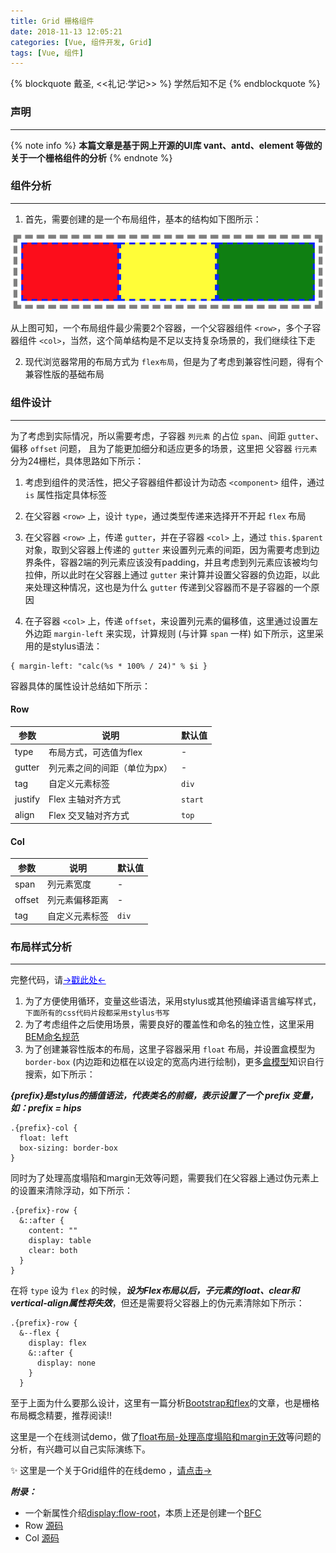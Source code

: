 ```yaml
---
title: Grid 栅格组件
date: 2018-11-13 12:05:21
categories: [Vue, 组件开发, Grid]
tags: [Vue, 组件]
---
```


{% blockquote 戴圣, <<礼记·学记>> %}
学然后知不足
{% endblockquote %}

### 声明

---

{% note info %} **本篇文章是基于网上开源的UI库 vant、antd、element 等做的关于一个栅格组件的分析**
 {% endnote %}


### 组件分析

---

1. 首先，需要创建的是一个布局组件，基本的结构如下图所示：

![basic-layout](/images/layout.png)

从上图可知，一个布局组件最少需要2个容器，一个父容器组件 `<row>`，多个子容器组件 `<col>`，当然，这个简单结构是不足以支持复杂场景的，我们继续往下走

2. 现代浏览器常用的布局方式为 `flex布局`，但是为了考虑到兼容性问题，得有个兼容性版的基础布局

### 组件设计

---

为了考虑到实际情况，所以需要考虑，子容器 `列元素` 的占位 `span`、间距 `gutter`、 偏移 `offset` 问题， 且为了能更加细分和适应更多的场景，这里把 父容器 `行元素` 分为24栅栏，具体思路如下所示：

1. 考虑到组件的灵活性，把父子容器组件都设计为动态 `<component>` 组件，通过 `is` 属性指定具体标签

2. 在父容器 `<row>` 上，设计 `type`，通过类型传递来选择开不开起 `flex` 布局

3. 在父容器 `<row>` 上，传递 `gutter`，并在子容器 `<col>` 上，通过 `this.$parent` 对象，取到父容器上传递的 `gutter` 来设置列元素的间距，因为需要考虑到边界条件，容器2端的列元素应该没有padding，并且考虑到列元素应该被均匀拉伸，所以此时在父容器上通过 `gutter` 来计算并设置父容器的负边距，以此来处理这种情况，这也是为什么 `gutter` 传递到父容器而不是子容器的一个原因

4. 在子容器 `<col>` 上，传递 `offset`，来设置列元素的偏移值，这里通过设置左外边距 `margin-left` 来实现，计算规则 (与计算 `span` 一样) 如下所示，这里采用的是stylus语法：

```stylus
{ margin-left: "calc(%s * 100% / 24)" % $i }
```

容器具体的属性设计总结如下所示：

#### Row

| 参数 | 说明 | 默认值 |
|-----------|-----------|-------------|
| type | 布局方式，可选值为flex | - |
| gutter | 列元素之间的间距（单位为px）| - |
| tag | 自定义元素标签 | `div` |
| justify | Flex 主轴对齐方式 | `start` |
| align | Flex 交叉轴对齐方式 | `top` |

#### Col

| 参数 | 说明 | 默认值 |
|-----------|-----------|-------------|
| span | 列元素宽度 | - |
| offset | 列元素偏移距离 | - |
| tag | 自定义元素标签 | `div` |

### 布局样式分析

---

完整代码，请<a href='#appendGrid' style="color: blue">→戳此处←</a>

1. 为了方便使用循环，变量这些语法，采用stylus或其他预编译语言编写样式，`下面所有的css代码片段都采用stylus书写`
2. 为了考虑组件之后使用场景，需要良好的覆盖性和命名的独立性，这里采用[BEM命名规范](https://en.bem.info/methodology/quick-start/)
3. 为了创建兼容性版本的布局，这里子容器采用 `float` 布局，并设置盒模型为 `border-box` (内边距和边框在以设定的宽高内进行绘制)，更多[盒模型](https://www.cnblogs.com/svenjia/p/7701168.html)知识自行搜索，如下所示：

  ***{prefix}是stylus的插值语法，代表类名的前缀，表示设置了一个 prefix 变量，如：prefix = hips***

  ```stylus
  .{prefix}-col {
    float: left
    box-sizing: border-box
  }
  ```

  同时为了处理高度塌陷和margin无效等问题，需要我们在父容器上通过伪元素上的设置来清除浮动，如下所示：

  ```stylus
  .{prefix}-row {
    &::after {
      content: ""
      display: table
      clear: both
    }
  }
  ```

  在将 `type` 设为 `flex` 的时候，***设为Flex布局以后，子元素的float、clear和vertical-align属性将失效***，但还是需要将父容器上的伪元素清除如下所示：

  ```stylus
  .{prefix}-row {
    &--flex {
      display: flex
      &::after {
        display: none
      }
    }
  ```

至于上面为什么要那么设计，这里有一篇分析[Bootstrap和flex](https://www.jianshu.com/p/1978c7a3292d)的文章，也是栅格布局概念精要，推荐阅读!!

这里是一个在线测试demo，做了[float布局-处理高度塌陷和margin无效](https://codepen.io/shellWolf/pen/oVNaxq?editors=1100)等问题的分析，有兴趣可以自己实际演练下。

✨ 这里是一个关于Grid组件的在线demo ，[请点击→](http://wechat.hand-china.com/hippius-ui/#/zh-CN/col)

***<a name='appendGrid'>附录：</a>***

- 一个新属性介绍[display:flow-root](https://div.io/topic/1973)，本质上还是创建一个[BFC](https://www.cnblogs.com/libin-1/p/7098468.html)
- Row [源码](https://github.com/youzan/vant/blob/dev/packages/row)
- Col [源码](https://github.com/youzan/vant/blob/dev/packages/col)
